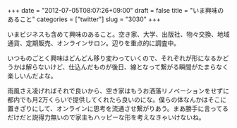 +++
date = "2012-07-05T08:07:26+09:00"
draft = false
title = "いま興味のあること"
categories = ["twitter"]
slug = "3030"
+++

いまビジネスも含めて興味のあること。空き家、大学、出版社、物々交換、地域通貨、定期販売、オンラインサロン。辺りを重点的に調査中。

いつものごとく興味はどんどん移り変わっていくので、それぞれが形になるかどうかは解らないけど、仕込んだものが後日、線となって繋がる瞬間がたまらなく楽しいんだよな。

雨風さえ凌げればそれで良いから、空き家はもうお洒落リノベーションをせずに都内でも月2万くらいで提供してくれたら良いのにな。僕らの体なんかはそこに置きざりにして、オンラインに思考を流通させ繋がりあう。まあ勝手に言ってるだけだと説得力無いので家主もハッピーな形を考えなきゃいけないね。
